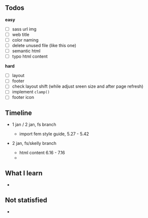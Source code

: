 ## Todos
**easy**
- [ ] sass url img
- [ ] web title
- [ ] color naming
- [ ] delete unused file (like this one)
- [ ] semantic html
- [ ] typo html content

**hard**
- [ ] layout
- [ ] footer
- [ ] check layout shift (while adjust sreen size and after page refresh)
- [ ] implement `clamp()`
- [ ] footer icon 

## Timeline
- 1 jan / 2 jan, fs branch
  - import fem style guide, 5.27 - 5.42

- 2 jan, fs/skelly branch
  - html content 6.16 - 7.16
  - 


## What I learn
- 

## Not statisfied
- 